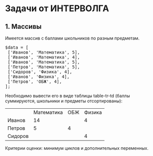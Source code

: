 # Задачи от ИНТЕРВОЛГА
## 1. Массивы

Имеется массив с баллами школьников по разным предметам.</br>
<pre>$data = [
&emsp;['Иванов', 'Математика', 5],
&emsp;['Иванов', 'Математика', 4],
&emsp;['Иванов', 'Математика', 5],
&emsp;['Петров', 'Математика', 5],
&emsp;['Сидоров', 'Физика', 4],
&emsp;['Иванов', 'Физика', 4],
&emsp;['Петров', 'ОБЖ', 4],
];</pre>

Необходимо вывести его в виде таблицы table-tr-td (баллы суммируются, школьники и предметы отсортированы):

<table>
  <tr>
    <td></td><td>Математика</td><td>ОБЖ</td><td>Физика</td>
  </tr>
  <tr>
    <td>Иванов</td><td>14</td><td></td><td>4</td>
  </tr>
  <tr>
    <td>Петров</td><td>5</td><td>4</td><td></td>
  </tr>
  <tr>
    <td>Сидоров</td><td></td><td></td><td>4</td>
  </tr>
</table>

Критерии оценки: минимум циклов и дополнительных переменных.

